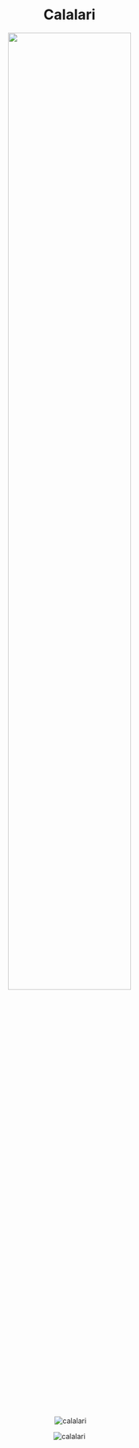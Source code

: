<h1 align="center">Calalari</h1>

<div align="center">
<img src="https://j.gifs.com/vOBxO7.gif" align="center" style="width: 70%"/>
</div> 

</br>

<div align="center">
<p>&nbsp;<img align="center" src="https://github-readme-stats.vercel.app/api?username=calalari&title_color=FF5733&icon_color=FF5733&text_color=918E8E&bg_color=00000000&border_color=373737&show_icons=true&locale=en" alt="calalari" /></p>

<p><img align="center" src="https://github-readme-stats.vercel.app/api/top-langs?username=calalari&title_color=FF5733&icon_color=FF5733&text_color=918E8E&bg_color=00000000&border_color=373737&show_icons=true&locale=en&layout=compact" alt="calalari" /></p>

</div> 

